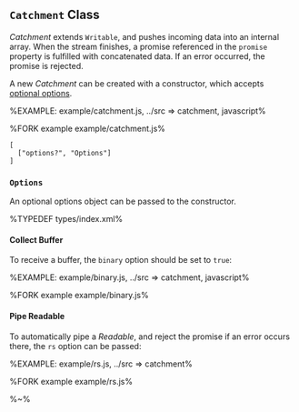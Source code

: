 ## `Catchment` Class

_Catchment_ extends `Writable`, and pushes incoming data into an internal array. When the stream finishes, a promise referenced in the `promise` property is fulfilled with concatenated data. If an error occurred, the promise is rejected.

A new _Catchment_ can be created with a constructor, which accepts [optional options](#options).

%EXAMPLE: example/catchment.js, ../src => catchment, javascript%

%FORK example example/catchment.js%

```### constructor => Catchment
[
  ["options?", "Options"]
]
```

### `Options`

An optional options object can be passed to the constructor.

%TYPEDEF types/index.xml%

#### Collect Buffer

To receive a buffer, the `binary` option should be set to `true`:

%EXAMPLE: example/binary.js, ../src => catchment, javascript%

%FORK example example/binary.js%

#### Pipe Readable

To automatically pipe a _Readable_, and reject the promise if an error occurs there, the `rs` option can be passed:

%EXAMPLE: example/rs.js, ../src => catchment%

%FORK example example/rs.js%

%~%